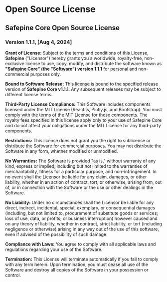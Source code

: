 # Open Source License

## Safepine Core Open Source License

### Version 1.1.1, [Aug 4, 2024]

**Grant of License:** Subject to the terms and conditions of this License, **Safepine** ("Licensor") hereby grants you a worldwide, royalty-free, non-exclusive license to use, copy, modify, and distribute the software known as **"Safepine Core" (the "Software") version 1.1.1** for personal and non-commercial purposes only.

**Bound to Software Release:** This license is bound to the specified release version of **Safepine Core v1.1.1**. Any subsequent releases may be subject to different license terms.

**Third-Party License Compliance:** This Software includes components licensed under the MIT License (React.js, Plotly.js, and Bootstrap). You must comply with the terms of the MIT License for these components. The royalty fees specified in this license apply only to your use of Safepine Core and do not affect your obligations under the MIT License for any third-party components.

**Restrictions:** This license does not grant you the right to sublicense or distribute the Software for commercial purposes. You may not distribute the Software in any form, whether modified or unmodified.

**No Warranties:** The Software is provided "as is," without warranty of any kind, express or implied, including but not limited to the warranties of merchantability, fitness for a particular purpose, and non-infringement. In no event shall the Licensor be liable for any claim, damages, or other liability, whether in an action of contract, tort, or otherwise, arising from, out of, or in connection with the Software or the use or other dealings in the Software.

**No Liability:** Under no circumstances shall the Licensor be liable for any direct, indirect, incidental, special, exemplary, or consequential damages (including, but not limited to, procurement of substitute goods or services; loss of use, data, or profits; or business interruption) however caused and on any theory of liability, whether in contract, strict liability, or tort (including negligence or otherwise) arising in any way out of the use of this software, even if advised of the possibility of such damage.

**Compliance with Laws:** You agree to comply with all applicable laws and regulations regarding your use of the Software.

**Termination:** This License will terminate automatically if you fail to comply with any term herein. Upon termination, you must cease all use of the Software and destroy all copies of the Software in your possession or control.
